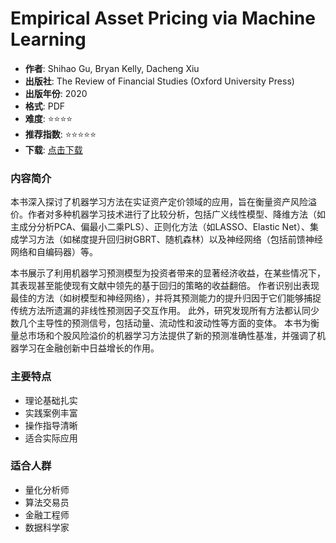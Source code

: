 # Empirical Asset Pricing via Machine Learning

- **作者**: Shihao Gu, Bryan Kelly, Dacheng Xiu
- **出版社**: The Review of Financial Studies (Oxford University Press)
- **出版年份**: 2020
- **格式**: PDF
- **难度**: ⭐⭐⭐⭐
- **推荐指数**: ⭐⭐⭐⭐⭐
- **下载**: [点击下载](https://quant-wiki.com/pdf/Empirical%20Asset%20Pricing%20via%20Machine%20Learning.pdf)

### 内容简介

本书深入探讨了机器学习方法在实证资产定价领域的应用，旨在衡量资产风险溢价。作者对多种机器学习技术进行了比较分析，包括广义线性模型、降维方法（如主成分分析PCA、偏最小二乘PLS）、正则化方法（如LASSO、Elastic Net）、集成学习方法（如梯度提升回归树GBRT、随机森林）以及神经网络（包括前馈神经网络和自编码器）等。

本书展示了利用机器学习预测模型为投资者带来的显著经济收益，在某些情况下，其表现甚至能使现有文献中领先的基于回归的策略的收益翻倍。 作者识别出表现最佳的方法（如树模型和神经网络），并将其预测能力的提升归因于它们能够捕捉传统方法所遗漏的非线性预测因子交互作用。 此外，研究发现所有方法都认同少数几个主导性的预测信号，包括动量、流动性和波动性等方面的变体。 本书为衡量总市场和个股风险溢价的机器学习方法提供了新的预测准确性基准，并强调了机器学习在金融创新中日益增长的作用。

### 主要特点

- 理论基础扎实
- 实践案例丰富
- 操作指导清晰
- 适合实际应用

### 适合人群

- 量化分析师
- 算法交易员
- 金融工程师
- 数据科学家